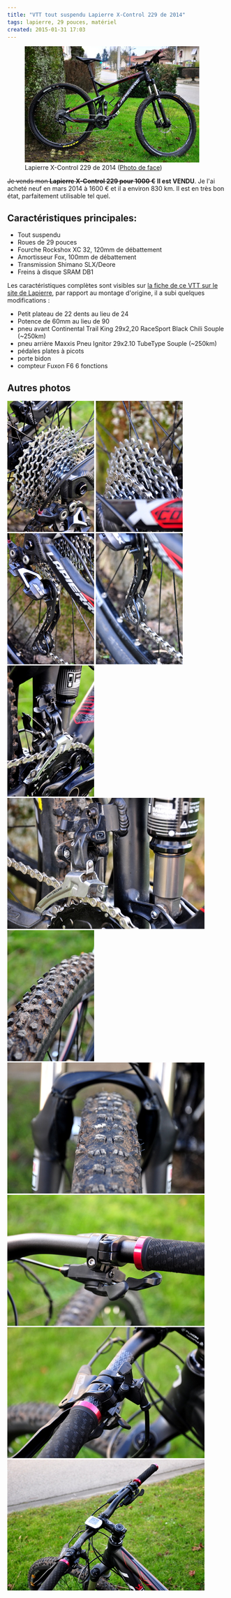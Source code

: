 ```yaml
---
title: "VTT tout suspendu Lapierre X-Control 229 de 2014"
tags: lapierre, 29 pouces, matériel
created: 2015-01-31 17:03
---
```


<figure class="img-left with-caption">
    <a href="/assets/img/lapierre-x-control-229-2014.jpg"><img src="/assets/img/lapierre-x-control-229-2014_400.jpg"
        alt="Lapierre X-Control 229"></a>
    <figcaption>Lapierre X-Control 229 de 2014 (<a
href="/assets/img/lapierre-x-control-face-229-2014.jpg">Photo de face</a>)</figcaption>
</figure>

~~Je vends mon **Lapierre X-Control 229 pour 1000&nbsp;€**~~ **Il est VENDU**. Je l'ai acheté neuf en
mars 2014 à 1600&nbsp;€ et il a environ 830&nbsp;km. Il est en très bon état,
parfaitement utilisable tel quel.

## Caractéristiques principales:

* Tout suspendu
* Roues de 29 pouces
* Fourche Rockshox XC 32, 120mm de débattement
* Amortisseur Fox, 100mm de débattement
* Transmission Shimano SLX/Deore
* Freins à disque SRAM DB1

Les caractéristiques complètes sont visibles sur [la fiche de ce VTT sur le site
de
Lapierre](http://2014.cycles-lapierre.fr/vtt-cross-country-x-control/x-control-229),
par rapport au montage d'origine, il a subi quelques modifications&nbsp;:

* Petit plateau de 22 dents au lieu de 24
* Potence de 60mm au lieu de 90
* pneu avant Continental Trail King 29x2,20 RaceSport Black Chili Souple (~250km)
* pneu arrière Maxxis Pneu Ignitor 29x2.10 TubeType Souple (~250km)
* pédales plates à picots
* porte bidon
* compteur Fuxon F6 6 fonctions

## Autres photos

<a href="/assets/img/details-lapierre-x-control-229/cassette.jpg"><img src="/assets/img/details-lapierre-x-control-229/mini_cassette.jpg" alt="Cassette SRAM 10 vitesse 11-36"></a>
<a href="/assets/img/details-lapierre-x-control-229/cassette2.jpg"><img src="/assets/img/details-lapierre-x-control-229/mini_cassette2.jpg" alt="Cassette SRAM 10 vitesse 11-36"></a>
<a href="/assets/img/details-lapierre-x-control-229/derailleur_arriere1.jpg"><img src="/assets/img/details-lapierre-x-control-229/mini_derailleur_arriere1.jpg" alt="Dérailleur arrière Shimano SLX"></a>
<a href="/assets/img/details-lapierre-x-control-229/derailleur_arriere2.jpg"><img src="/assets/img/details-lapierre-x-control-229/mini_derailleur_arriere2.jpg" alt="Dérailleur arrière Shimano SLX"></a>
<a href="/assets/img/details-lapierre-x-control-229/derailleur_avant1.jpg"><img src="/assets/img/details-lapierre-x-control-229/mini_derailleur_avant1.jpg" alt="Dérailleur avant Shimano Deore"></a>
<a href="/assets/img/details-lapierre-x-control-229/derailleur_avant2.jpg"><img src="/assets/img/details-lapierre-x-control-229/mini_derailleur_avant2.jpg" alt="Dérailleur avant Shimano Deore"></a>
<a href="/assets/img/details-lapierre-x-control-229/pneu_arriere.jpg"><img src="/assets/img/details-lapierre-x-control-229/mini_pneu_arriere.jpg" alt="pneu arrière Maxxis Pneu Ignitor 29x2.10"></a>
<a href="/assets/img/details-lapierre-x-control-229/pneu_avant.jpg"><img src="/assets/img/details-lapierre-x-control-229/mini_pneu_avant.jpg" alt="pneu avant Continental Trail King 29x2,20 RaceSport Black Chili Souple"></a>
<a href="/assets/img/details-lapierre-x-control-229/poste_pilotage1.jpg"><img src="/assets/img/details-lapierre-x-control-229/mini_poste_pilotage1.jpg" alt="Manette Shimano SLX"></a>
<a href="/assets/img/details-lapierre-x-control-229/poste_pilotage2.jpg"><img src="/assets/img/details-lapierre-x-control-229/mini_poste_pilotage2.jpg" alt="Manette de blocage de la fourche Rockshox XC 32"></a>
<a href="/assets/img/details-lapierre-x-control-229/poste_pilotage3.jpg"><img src="/assets/img/details-lapierre-x-control-229/mini_poste_pilotage3.jpg" alt="Poste de pilotage"></a>
